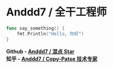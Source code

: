 # Anddd7 / 全干工程师

```go
func say_something() {
    fmt.Println("Hello, 你好")
}
```

**Github - [Anddd7 / 混点 Star](https://github.com/Anddd7)** \
**知乎 - [Anddd7 / Copy-Patse 技术专家](https://www.zhihu.com/people/anddd7)**

